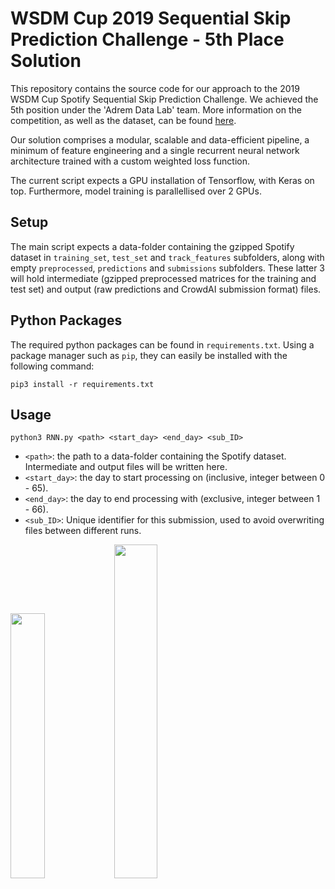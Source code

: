 # WSDM Cup 2019 Sequential Skip Prediction Challenge - 5th Place Solution
This repository contains the source code for our approach to the 2019 WSDM Cup Spotify Sequential Skip Prediction Challenge.
We achieved the 5th position under the 'Adrem Data Lab' team. More information on the competition, as well as the dataset, can be found [here](https://www.crowdai.org/challenges/spotify-sequential-skip-prediction-challenge).

Our solution comprises a modular, scalable and data-efficient pipeline, a minimum of feature engineering and a single recurrent neural network architecture trained with a custom weighted loss function.

The current script expects a GPU installation of Tensorflow, with Keras on top.
Furthermore, model training is parallellised over 2 GPUs.

## Setup
The main script expects a data-folder containing the gzipped Spotify dataset in `training_set`, `test_set` and `track_features` subfolders, along with empty `preprocessed`, `predictions` and `submissions` subfolders. These latter 3 will hold intermediate (gzipped preprocessed matrices for the training and test set) and output (raw predictions and CrowdAI submission format) files.

## Python Packages
The required python packages can be found in `requirements.txt`.
Using a package manager such as `pip`, they can easily be installed with the following command:

`pip3 install -r requirements.txt`

## Usage
`python3 RNN.py <path> <start_day> <end_day> <sub_ID>`
- `<path>`: the path to a data-folder containing the Spotify dataset. Intermediate and output files will be written here.
- `<start_day>`: the day to start processing on (inclusive, integer between 0 - 65).
- `<end_day>`: the day to end processing with (exclusive, integer between 1 - 66).
- `<sub_ID>`: Unique identifier for this submission, used to avoid overwriting files between different runs.

<img src="https://research.yahoo.com/mobstor/logo_wsdm_med.png" width="33%" height="33%"><img src="https://storage.googleapis.com/pr-newsroom-wp/1/2018/11/Spotify_Logo_CMYK_Green.png" width="37%" height="37%">
